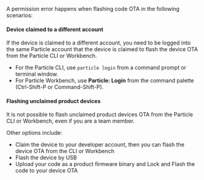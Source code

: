 A permission error happens when flashing code OTA in the following scenarios:

#### Device claimed to a different account

If the device is claimed to a different account, you need to be logged into the same Particle account that the device is claimed to flash the device OTA from the Particle CLI or Workbench.

- For the Particle CLI, use `particle login` from a command prompt or terminal window.
- For Particle Workbench, use **Particle: Login** from the command palette (Ctrl-Shift-P or Command-Shift-P).


#### Flashing unclaimed product devices

It is not possible to flash unclaimed product devices OTA from the Particle CLI or Workbench, even if you are a team member. 

Other options include:

- Claim the device to your developer account, then you can flash the device OTA from the CLI or Workbench
- Flash the device by USB
- Upload your code as a product firmware binary and Lock and Flash the code to your device OTA

